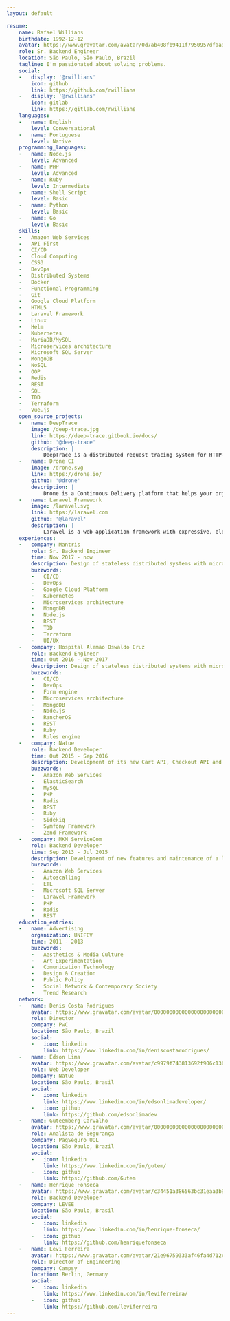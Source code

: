 ```yaml
---
layout: default

resume:
    name: Rafael Willians
    birthdate: 1992-12-12
    avatar: https://www.gravatar.com/avatar/0d7ab408fb9411f7950957dfaa9d5472.jpg?s=96&r=g&d=mp
    role: Sr. Backend Engineer
    location: São Paulo, São Paulo, Brazil
    tagline: I'm passionated about solving problems.
    social:
    -   display: '@rwillians'
        icon: github
        link: https://github.com/rwillians
    -   display: '@rwillians'
        icon: gitlab
        link: https://gitlab.com/rwillians
    languages:
    -   name: English
        level: Conversational
    -   name: Portuguese
        level: Native
    programming_languages:
    -   name: Node.js
        level: Advanced
    -   name: PHP
        level: Advanced
    -   name: Ruby
        level: Intermediate
    -   name: Shell Script
        level: Basic
    -   name: Python
        level: Basic
    -   name: Go
        level: Basic
    skills:
    -   Amazon Web Services
    -   API First
    -   CI/CD
    -   Cloud Computing
    -   CSS3
    -   DevOps
    -   Distributed Systems
    -   Docker
    -   Functional Programming
    -   Git
    -   Google Cloud Platform
    -   HTML5
    -   Laravel Framework
    -   Linux
    -   Helm
    -   Kubernetes
    -   MariaDB/MySQL
    -   Microservices architecture
    -   Microsoft SQL Server
    -   MongoDB
    -   NoSQL
    -   OOP
    -   Redis
    -   REST
    -   SQL
    -   TDD
    -   Terraform
    -   Vue.js
    open_source_projects:
    -   name: DeepTrace
        image: /deep-trace.jpg
        link: https://deep-trace.gitbook.io/docs/
        github: '@deep-trace'
        description: |
            DeepTrace is a distributed request tracing system for HTTP-based microservices.
    -   name: Drone CI
        image: /drone.svg
        link: https://drone.io/
        github: '@drone'
        description: |
            Drone is a Continuous Delivery platform that helps your organization optimize and automate software delivery.
    -   name: Laravel Framework
        image: /laravel.svg
        link: https://laravel.com
        github: '@laravel'
        description: |
            Laravel is a web application framework with expressive, elegant syntax.
    experiences:
    -   company: Mantris
        role: Sr. Backend Engineer
        time: Nov 2017 - now
        description: Design of stateless distributed systems with microservices architecture applying security best practices towards the objective of transforming Mantris into a digital company.
        buzzwords:
        -   CI/CD
        -   DevOps
        -   Google Cloud Platform
        -   Kubernetes
        -   Microservices architecture
        -   MongoDB
        -   Node.js
        -   REST
        -   TDD
        -   Terraform
        -   UI/UX
    -   company: Hospital Alemão Oswaldo Cruz
        role: Backend Engineer
        time: Out 2016 - Nov 2017
        description: Design of stateless distributed systems with microservices architecture applying security best practices towards the objective of transforming Mantris into a digital company.
        buzzwords:
        -   CI/CD
        -   DevOps
        -   Form engine
        -   Microservices architecture
        -   MongoDB
        -   Node.js
        -   RancherOS
        -   REST
        -   Ruby
        -   Rules engine
    -   company: Natue
        role: Backend Developer
        time: Out 2015 - Sep 2016
        description: Development of its new Cart API, Checkout API and Custer API while keeping the largest health-food ecommerce (at the time) running.
        buzzwords:
        -   Amazon Web Services
        -   ElasticSearch
        -   MySQL
        -   PHP
        -   Redis
        -   REST
        -   Ruby
        -   Sidekiq
        -   Symfony Framework
        -   Zend Framework
    -   company: MKM ServiceCom
        role: Backend Developer
        time: Sep 2013 - Jul 2015
        description: Development of new features and maintenance of a large comunication platform.
        buzzwords:
        -   Amazon Web Services
        -   Autoscalling
        -   ETL
        -   Microsoft SQL Server
        -   Laravel Framework
        -   PHP
        -   Redis
        -   REST
    education_entries:
    -   name: Advertising
        organization: UNIFEV
        time: 2011 - 2013
        buzzwords:
        -   Aesthetics & Media Culture
        -   Art Experimentation
        -   Comunication Technology
        -   Design & Creation
        -   Public Policy
        -   Social Network & Contemporary Society
        -   Trend Research
    network:
    -   name: Denis Costa Rodrigues
        avatar: https://www.gravatar.com/avatar/00000000000000000000000000000000.jpg?s=96&r=g&d=mp
        role: Director
        company: PwC
        location: São Paulo, Brazil
        social:
        -   icon: linkedin
            link: https://www.linkedin.com/in/deniscostarodrigues/
    -   name: Edson Lima
        avatar: https://www.gravatar.com/avatar/c9979f743813692f906c1369743d7c6f.jpg?s=96&r=g&d=mp
        role: Web Developer
        company: Natue
        location: São Paulo, Brasil
        social:
        -   icon: linkedin
            link: https://www.linkedin.com/in/edsonlimadeveloper/
        -   icon: github
            link: https://github.com/edsonlimadev
    -   name: Guteemberg Carvalho
        avatar: https://www.gravatar.com/avatar/00000000000000000000000000000000.jpg?s=96&r=g&d=mp
        role: Analista de Segurança
        company: PagSeguro UOL
        location: São Paulo, Brazil
        social:
        -   icon: linkedin
            link: https://www.linkedin.com/in/gutem/
        -   icon: github
            link: https://github.com/Gutem
    -   name: Henrique Fonseca
        avatar: https://www.gravatar.com/avatar/c34451a386563bc31eaa3b95eb9e43fc.jpg?s=96&r=g&d=mp
        role: Backend Developer
        company: LEVEE
        location: São Paulo, Brasil
        social:
        -   icon: linkedin
            link: https://www.linkedin.com/in/henrique-fonseca/
        -   icon: github
            link: https://github.com/henriquefonseca
    -   name: Levi Ferreira
        avatar: https://www.gravatar.com/avatar/21e96759333af46fa4d712cf5b307590.jpg?s=96&r=g&d=mp
        role: Director of Engineering
        company: Campsy
        location: Berlin, Germany
        social:
        -   icon: linkedin
            link: https://www.linkedin.com/in/leviferreira/
        -   icon: github
            link: https://github.com/leviferreira
---
```

